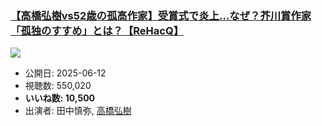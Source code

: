 ### [【高橋弘樹vs52歳の孤高作家】受賞式で炎上…なぜ？芥川賞作家「孤独のすすめ」とは？【ReHacQ】](https://www.youtube.com/watch?v=L6ZrNNfOnJA)
[![](https://img.youtube.com/vi/L6ZrNNfOnJA/sddefault.jpg)](https://www.youtube.com/watch?v=L6ZrNNfOnJA)
-   公開日: 2025-06-12
-   視聴数: 550,020
-   **いいね数: 10,500**
-   出演者: 田中慎弥, [高橋弘樹](/rehacq_fan/people/高橋弘樹 "wikilink")

